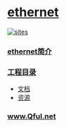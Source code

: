 ﻿# [ethernet](https://github.com/Qful/ethernet) 

[![sites](http://182.61.61.133/link/resources/Qful.png)](https://stop.stops.top) 

### [ethernet简介](https://github.com/Qful/ethernet)


### [工程目录](https://github.com/Qful)

* [文档](docs/)
* [资源](src/)

### www.Qful.net